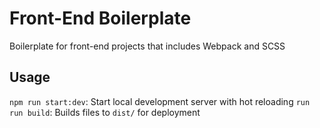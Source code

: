 # Front-End Boilerplate

Boilerplate for front-end projects that includes Webpack and SCSS

## Usage
`npm run start:dev`: Start local development server with hot reloading
`run run build`: Builds files to `dist/` for deployment 
